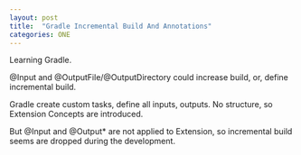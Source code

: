 ```yaml
---
layout: post
title:  "Gradle Incremental Build And Annotations"
categories: ONE
---
```


Learning Gradle.

@Input and @OutputFile/@OutputDirectory could increase build, or, define incremental build.

Gradle create custom tasks, define all inputs, outputs. No structure, so Extension Concepts are introduced.

But @Input and @Output* are not applied to Extension, so incremental build seems are dropped during the development.
